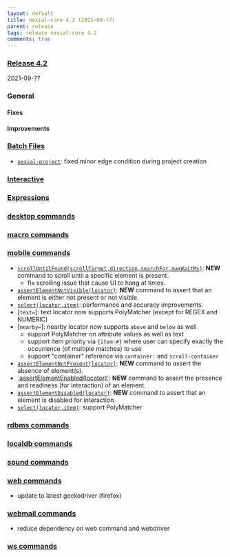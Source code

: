 ```yaml
---
layout: default
title: nexial-core 4.2 (2021-09-??)
parent: release
tags: release nexial-core 4.2
comments: true
---
```


### <a href="https://github.com/nexiality/nexial-core/releases/tag/nexial-core-v4.2_????" class="external-link" target="_nexial_link">Release 4.2</a>
2021-09-??


### General

#### Fixes

#### Improvements


### [Batch Files](../userguide/BatchFiles)
- [`nexial-project`](../userguide/BatchFiles#nexial-project): fixed minor edge condition during project creation


### [Interactive](../interactive)


### [Expressions](../expressions)


### [desktop commands](../commands/desktop)


### [macro commands](../commands/macro)


### [mobile commands](../commands/mobile)
- [`scrollUntilFound(scrollTarget,direction,searchFor,maxWaitMs)`](../commands/mobile/scrollUntilFound(scrollTarget,direction,searchFor,maxWaitMs)):
  **NEW** command to scroll until a specific element is present.
  - fix scrolling issue that cause UI to hang at times.
- [`assertElementNotVisible(locator)`](../commands/mobile/assertElementNotVisible(locator)): **NEW** command to assert
  that an element is either not present or not visible.
- [`select(locator,item)`](../commands/mobile/select(locator,item)): performance and accuracy improvements.
- [`text=`]: text locator now supports PolyMatcher (except for REGEX and NUMERIC)
- [`nearby=`]: nearby locator now supports `above` and `below` as well
  - support PolyMatcher on attribute values as well as text
  - support item priority via `{item:#}` where user can specify exactly the occurrence (of multiple matches) to use
  - support "container" reference via `container:` and `scroll-container`
- [`assertElementNotPresent(locator)`](../commands/mobile/assertElementNotPresent(locator)): **NEW** command to assert
  the absence of element(s).
- [`assertElementEnabled(locator)'](../commands/mobile/assertElementEnabled(locator)): **NEW** command to assert the
  presence and readiness (for interaction) of an element.
- [`assertElementDisabled(locator)`](../commands/mobile/assertElementDisabled(locator)): **NEW** command to assert that
  an element is disabled for interaction.
- [`select(locator,item)`](../commands/mobile/select(locator,item)): support PolyMatcher


### [rdbms commands](../commands/rdbms)


### [localdb commands](../commands/localdb)


### [sound commands](../commands/sound)


### [web commands](../commands/web)
- update to latest geckodriver (firefox)


### [webmail commands](../commands/webmail)
- reduce dependency on web command and webdriver


### [ws commands](../commands/ws)
